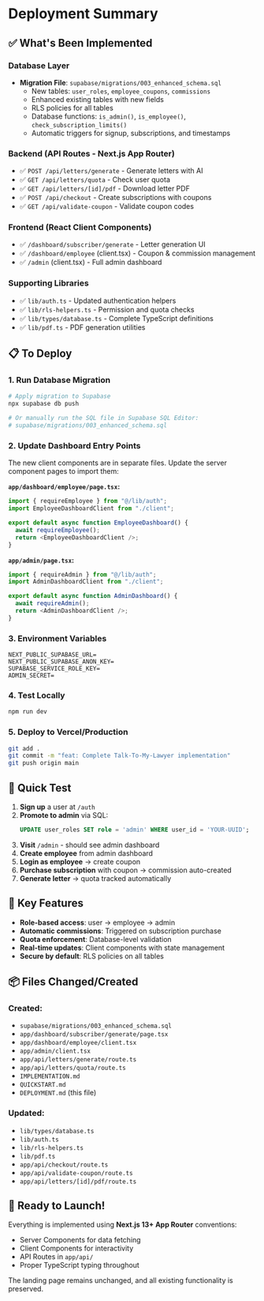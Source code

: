# Deployment Summary

## ✅ What's Been Implemented

### Database Layer
- **Migration File**: `supabase/migrations/003_enhanced_schema.sql`
  - New tables: `user_roles`, `employee_coupons`, `commissions`
  - Enhanced existing tables with new fields
  - RLS policies for all tables
  - Database functions: `is_admin()`, `is_employee()`, `check_subscription_limits()`
  - Automatic triggers for signup, subscriptions, and timestamps

### Backend (API Routes - Next.js App Router)
- ✅ `POST /api/letters/generate` - Generate letters with AI
- ✅ `GET /api/letters/quota` - Check user quota
- ✅ `GET /api/letters/[id]/pdf` - Download letter PDF
- ✅ `POST /api/checkout` - Create subscriptions with coupons
- ✅ `GET /api/validate-coupon` - Validate coupon codes

### Frontend (React Client Components)
- ✅ `/dashboard/subscriber/generate` - Letter generation UI
- ✅ `/dashboard/employee` (client.tsx) - Coupon & commission management
- ✅ `/admin` (client.tsx) - Full admin dashboard

### Supporting Libraries
- ✅ `lib/auth.ts` - Updated authentication helpers
- ✅ `lib/rls-helpers.ts` - Permission and quota checks
- ✅ `lib/types/database.ts` - Complete TypeScript definitions
- ✅ `lib/pdf.ts` - PDF generation utilities

## 📋 To Deploy

### 1. Run Database Migration

```bash
# Apply migration to Supabase
npx supabase db push

# Or manually run the SQL file in Supabase SQL Editor:
# supabase/migrations/003_enhanced_schema.sql
```

### 2. Update Dashboard Entry Points

The new client components are in separate files. Update the server component pages to import them:

**`app/dashboard/employee/page.tsx`:**
```typescript
import { requireEmployee } from "@/lib/auth";
import EmployeeDashboardClient from "./client";

export default async function EmployeeDashboard() {
  await requireEmployee();
  return <EmployeeDashboardClient />;
}
```

**`app/admin/page.tsx`:**
```typescript
import { requireAdmin } from "@/lib/auth";
import AdminDashboardClient from "./client";

export default async function AdminDashboard() {
  await requireAdmin();
  return <AdminDashboardClient />;
}
```

### 3. Environment Variables

```env
NEXT_PUBLIC_SUPABASE_URL=
NEXT_PUBLIC_SUPABASE_ANON_KEY=
SUPABASE_SERVICE_ROLE_KEY=
ADMIN_SECRET=
```

### 4. Test Locally

```bash
npm run dev
```

### 5. Deploy to Vercel/Production

```bash
git add .
git commit -m "feat: Complete Talk-To-My-Lawyer implementation"
git push origin main
```

## 🧪 Quick Test

1. **Sign up** a user at `/auth`
2. **Promote to admin** via SQL:
   ```sql
   UPDATE user_roles SET role = 'admin' WHERE user_id = 'YOUR-UUID';
   ```
3. **Visit** `/admin` - should see admin dashboard
4. **Create employee** from admin dashboard
5. **Login as employee** → create coupon
6. **Purchase subscription** with coupon → commission auto-created
7. **Generate letter** → quota tracked automatically

## 🎯 Key Features

- **Role-based access**: user → employee → admin
- **Automatic commissions**: Triggered on subscription purchase
- **Quota enforcement**: Database-level validation
- **Real-time updates**: Client components with state management
- **Secure by default**: RLS policies on all tables

## 📦 Files Changed/Created

### Created:
- `supabase/migrations/003_enhanced_schema.sql`
- `app/dashboard/subscriber/generate/page.tsx`
- `app/dashboard/employee/client.tsx`
- `app/admin/client.tsx`
- `app/api/letters/generate/route.ts`
- `app/api/letters/quota/route.ts`
- `IMPLEMENTATION.md`
- `QUICKSTART.md`
- `DEPLOYMENT.md` (this file)

### Updated:
- `lib/types/database.ts`
- `lib/auth.ts`
- `lib/rls-helpers.ts`
- `lib/pdf.ts`
- `app/api/checkout/route.ts`
- `app/api/validate-coupon/route.ts`
- `app/api/letters/[id]/pdf/route.ts`

## 🚀 Ready to Launch!

Everything is implemented using **Next.js 13+ App Router** conventions:
- Server Components for data fetching
- Client Components for interactivity  
- API Routes in `app/api/`
- Proper TypeScript typing throughout

The landing page remains unchanged, and all existing functionality is preserved.
